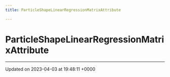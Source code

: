 ```yaml
---
title: ParticleShapeLinearRegressionMatrixAttribute

---
```


# ParticleShapeLinearRegressionMatrixAttribute





-------------------------------

Updated on 2023-04-03 at 19:48:11 +0000